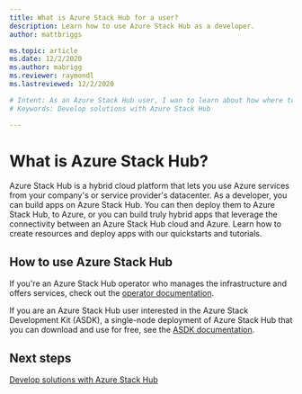 ```yaml
---
title: What is Azure Stack Hub for a user? 
description: Learn how to use Azure Stack Hub as a developer.
author: mattbriggs

ms.topic: article
ms.date: 12/2/2020
ms.author: mabrigg
ms.reviewer: raymondl
ms.lastreviewed: 12/2/2020

# Intent: As an Azure Stack Hub user, I wan to learn about how where to find more information developing solutions.
# Keywords: Develop solutions with Azure Stack Hub

---
```


# What is Azure Stack Hub?

Azure Stack Hub is a hybrid cloud platform that lets you use Azure services from your company's or service provider's datacenter. As a developer, you can build apps on Azure Stack Hub. You can then deploy them to Azure Stack Hub, to Azure, or you can build truly hybrid apps that leverage the connectivity between an Azure Stack Hub cloud and Azure. Learn how to create resources and deploy apps with our quickstarts and tutorials.

## How to use Azure Stack Hub

If you're an Azure Stack Hub operator who manages the infrastructure and offers services, check out the [operator documentation](../operator/index.yml).

If you are an Azure Stack Hub user interested in the Azure Stack Development Kit (ASDK), a single-node deployment of Azure Stack Hub that you can download and use for free, see the [ASDK documentation](../asdk/index.yml).

## Next steps

[Develop solutions with Azure Stack Hub](azure-stack-dev-start.md)
